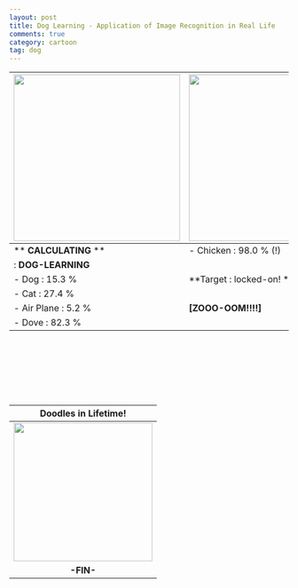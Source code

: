 ```yaml
---
layout: post
title: Dog Learning - Application of Image Recognition in Real Life
comments: true
category: cartoon
tag: dog
---
```

<!--THIS IS TITLE -->

| <img src="{{site.baseurl}}/images/cartoon_img/20200418-dog-learning-00.png" width="300"> | <img src="{{site.baseurl}}/images/cartoon_img/20200418-dog-learning-01.png" width="300"> |
|:---------------------|:-----------------------|
| ** **CALCULATING** **| - Chicken : 98.0 % (!)
| : **DOG-LEARNING**   |
| - Dog       : 15.3 % | **Target : locked-on! ***
| - Cat       : 27.4 % |
| - Air Plane :  5.2 % | **[ZOOO-OOM!!!!]**　
| - Dove      : 82.3 % |



<br><br><br><br><br><br>




<!--SIGNITURE HERE-->

| **Doodles in Lifetime!**
|:---------------------:|
| <img width="250" src="{{site.baseurl}}/images/system/spark_family_01.png">
| <b>-FIN-</b>

<br><br><br>


<!--DISQUS : COMMENTS HERE-->
